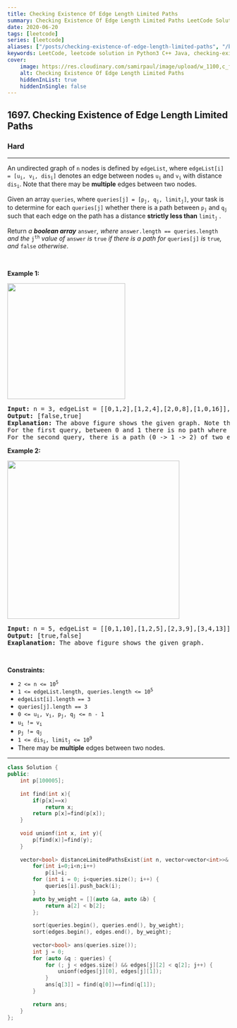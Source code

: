 ```yaml
---
title: Checking Existence Of Edge Length Limited Paths
summary: Checking Existence Of Edge Length Limited Paths LeetCode Solution Explained
date: 2020-06-20
tags: [leetcode]
series: [leetcode]
aliases: ["/posts/checking-existence-of-edge-length-limited-paths", "/blog/posts/checking-existence-of-edge-length-limited-paths", "/checking-existence-of-edge-length-limited-paths"]
keywords: LeetCode, leetcode solution in Python3 C++ Java, checking-existence-of-edge-length-limited-paths solution
cover:
    image: https://res.cloudinary.com/samirpaul/image/upload/w_1100,c_fit,co_rgb:FFFFFF,l_text:Arial_70_bold:Checking Existence Of Edge Length Limited Paths/problem-solving.webp
    alt: Checking Existence Of Edge Length Limited Paths
    hiddenInList: true
    hiddenInSingle: false
---
```



<h2>1697. Checking Existence of Edge Length Limited Paths</h2><h3>Hard</h3><hr><div><p>An undirected graph of <code>n</code> nodes is defined by <code>edgeList</code>, where <code>edgeList[i] = [u<sub>i</sub>, v<sub>i</sub>, dis<sub>i</sub>]</code> denotes an edge between nodes <code>u<sub>i</sub></code> and <code>v<sub>i</sub></code> with distance <code>dis<sub>i</sub></code>. Note that there may be <strong>multiple</strong> edges between two nodes.</p>

<p>Given an array <code>queries</code>, where <code>queries[j] = [p<sub>j</sub>, q<sub>j</sub>, limit<sub>j</sub>]</code>, your task is to determine for each <code>queries[j]</code> whether there is a path between <code>p<sub>j</sub></code> and <code>q<sub>j</sub></code><sub> </sub>such that each edge on the path has a distance <strong>strictly less than</strong> <code>limit<sub>j</sub></code> .</p>

<p>Return <em>a <strong>boolean array</strong> </em><code>answer</code><em>, where </em><code>answer.length == queries.length</code> <em>and the </em><code>j<sup>th</sup></code> <em>value of </em><code>answer</code> <em>is </em><code>true</code><em> if there is a path for </em><code>queries[j]</code><em> is </em><code>true</code><em>, and </em><code>false</code><em> otherwise</em>.</p>

<p>&nbsp;</p>
<p><strong>Example 1:</strong></p>
<img alt="" src="https://assets.leetcode.com/uploads/2020/12/08/h.png" style="width: 267px; height: 262px;">
<pre><strong>Input:</strong> n = 3, edgeList = [[0,1,2],[1,2,4],[2,0,8],[1,0,16]], queries = [[0,1,2],[0,2,5]]
<strong>Output:</strong> [false,true]
<strong>Explanation:</strong> The above figure shows the given graph. Note that there are two overlapping edges between 0 and 1 with distances 2 and 16.
For the first query, between 0 and 1 there is no path where each distance is less than 2, thus we return false for this query.
For the second query, there is a path (0 -&gt; 1 -&gt; 2) of two edges with distances less than 5, thus we return true for this query.
</pre>

<p><strong>Example 2:</strong></p>
<img alt="" src="https://assets.leetcode.com/uploads/2020/12/08/q.png" style="width: 390px; height: 358px;">
<pre><strong>Input:</strong> n = 5, edgeList = [[0,1,10],[1,2,5],[2,3,9],[3,4,13]], queries = [[0,4,14],[1,4,13]]
<strong>Output:</strong> [true,false]
<strong>Exaplanation:</strong> The above figure shows the given graph.
</pre>

<p>&nbsp;</p>
<p><strong>Constraints:</strong></p>

<ul>
	<li><code>2 &lt;= n &lt;= 10<sup>5</sup></code></li>
	<li><code>1 &lt;= edgeList.length, queries.length &lt;= 10<sup>5</sup></code></li>
	<li><code>edgeList[i].length == 3</code></li>
	<li><code>queries[j].length == 3</code></li>
	<li><code>0 &lt;= u<sub>i</sub>, v<sub>i</sub>, p<sub>j</sub>, q<sub>j</sub> &lt;= n - 1</code></li>
	<li><code>u<sub>i</sub> != v<sub>i</sub></code></li>
	<li><code>p<sub>j</sub> != q<sub>j</sub></code></li>
	<li><code>1 &lt;= dis<sub>i</sub>, limit<sub>j</sub> &lt;= 10<sup>9</sup></code></li>
	<li>There may be <strong>multiple</strong> edges between two nodes.</li>
</ul>
</div>

---




```cpp
class Solution {
public:
    int p[100005];
    
    int find(int x){
        if(p[x]==x)
            return x;
        return p[x]=find(p[x]);
    }
    
    void unionf(int x, int y){
        p[find(x)]=find(y);
    }
    
    vector<bool> distanceLimitedPathsExist(int n, vector<vector<int>>& edges, vector<vector<int>>& queries) {
        for(int i=0;i<n;i++)
            p[i]=i;
        for (int i = 0; i<queries.size(); i++) {
            queries[i].push_back(i);
        }
        auto by_weight = [](auto &a, auto &b) {
            return a[2] < b[2];
        };
        
        sort(queries.begin(), queries.end(), by_weight);
        sort(edges.begin(), edges.end(), by_weight);
        
        vector<bool> ans(queries.size());
        int j = 0;
        for (auto &q : queries) {
            for (; j < edges.size() && edges[j][2] < q[2]; j++) {
                unionf(edges[j][0], edges[j][1]);
            }
            ans[q[3]] = find(q[0])==find(q[1]);
        }
        
        return ans;
    }
};
```
